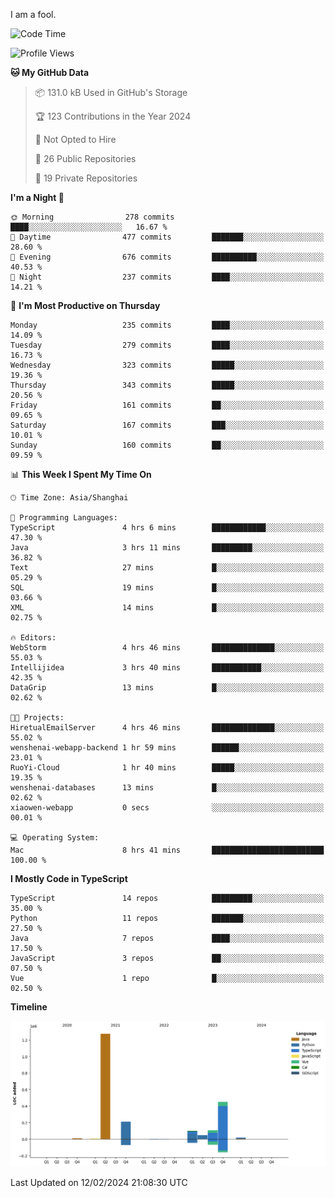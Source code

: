 I am a fool.

<!--START_SECTION:waka-->
![Code Time](http://img.shields.io/badge/Code%20Time-1%2C195%20hrs%2038%20mins-blue)

![Profile Views](http://img.shields.io/badge/Profile%20Views-0-blue)

**🐱 My GitHub Data** 

> 📦 131.0 kB Used in GitHub's Storage 
 > 
> 🏆 123 Contributions in the Year 2024
 > 
> 🚫 Not Opted to Hire
 > 
> 📜 26 Public Repositories 
 > 
> 🔑 19 Private Repositories 
 > 
**I'm a Night 🦉** 

```text
🌞 Morning                278 commits         ████░░░░░░░░░░░░░░░░░░░░░   16.67 % 
🌆 Daytime                477 commits         ███████░░░░░░░░░░░░░░░░░░   28.60 % 
🌃 Evening                676 commits         ██████████░░░░░░░░░░░░░░░   40.53 % 
🌙 Night                  237 commits         ████░░░░░░░░░░░░░░░░░░░░░   14.21 % 
```
📅 **I'm Most Productive on Thursday** 

```text
Monday                   235 commits         ████░░░░░░░░░░░░░░░░░░░░░   14.09 % 
Tuesday                  279 commits         ████░░░░░░░░░░░░░░░░░░░░░   16.73 % 
Wednesday                323 commits         █████░░░░░░░░░░░░░░░░░░░░   19.36 % 
Thursday                 343 commits         █████░░░░░░░░░░░░░░░░░░░░   20.56 % 
Friday                   161 commits         ██░░░░░░░░░░░░░░░░░░░░░░░   09.65 % 
Saturday                 167 commits         ███░░░░░░░░░░░░░░░░░░░░░░   10.01 % 
Sunday                   160 commits         ██░░░░░░░░░░░░░░░░░░░░░░░   09.59 % 
```


📊 **This Week I Spent My Time On** 

```text
🕑︎ Time Zone: Asia/Shanghai

💬 Programming Languages: 
TypeScript               4 hrs 6 mins        ████████████░░░░░░░░░░░░░   47.30 % 
Java                     3 hrs 11 mins       █████████░░░░░░░░░░░░░░░░   36.82 % 
Text                     27 mins             █░░░░░░░░░░░░░░░░░░░░░░░░   05.29 % 
SQL                      19 mins             █░░░░░░░░░░░░░░░░░░░░░░░░   03.66 % 
XML                      14 mins             █░░░░░░░░░░░░░░░░░░░░░░░░   02.75 % 

🔥 Editors: 
WebStorm                 4 hrs 46 mins       ██████████████░░░░░░░░░░░   55.03 % 
Intellijidea             3 hrs 40 mins       ███████████░░░░░░░░░░░░░░   42.35 % 
DataGrip                 13 mins             █░░░░░░░░░░░░░░░░░░░░░░░░   02.62 % 

🐱‍💻 Projects: 
HiretualEmailServer      4 hrs 46 mins       ██████████████░░░░░░░░░░░   55.02 % 
wenshenai-webapp-backend 1 hr 59 mins        ██████░░░░░░░░░░░░░░░░░░░   23.01 % 
RuoYi-Cloud              1 hr 40 mins        █████░░░░░░░░░░░░░░░░░░░░   19.35 % 
wenshenai-databases      13 mins             █░░░░░░░░░░░░░░░░░░░░░░░░   02.62 % 
xiaowen-webapp           0 secs              ░░░░░░░░░░░░░░░░░░░░░░░░░   00.01 % 

💻 Operating System: 
Mac                      8 hrs 41 mins       █████████████████████████   100.00 % 
```

**I Mostly Code in TypeScript** 

```text
TypeScript               14 repos            █████████░░░░░░░░░░░░░░░░   35.00 % 
Python                   11 repos            ███████░░░░░░░░░░░░░░░░░░   27.50 % 
Java                     7 repos             ████░░░░░░░░░░░░░░░░░░░░░   17.50 % 
JavaScript               3 repos             ██░░░░░░░░░░░░░░░░░░░░░░░   07.50 % 
Vue                      1 repo              █░░░░░░░░░░░░░░░░░░░░░░░░   02.50 % 
```



**Timeline**

![Lines of Code chart](https://raw.githubusercontent.com/VeejaLiu/VeejaLiu/master/assets/bar_graph.png)


 Last Updated on 12/02/2024 21:08:30 UTC
<!--END_SECTION:waka-->
